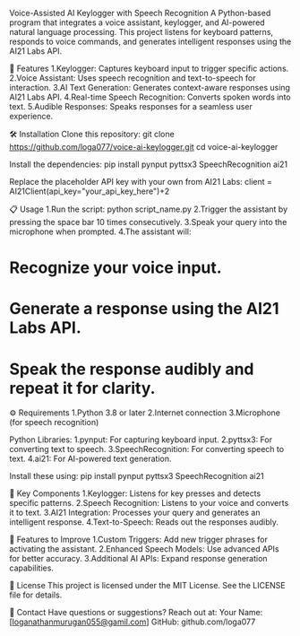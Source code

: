 Voice-Assisted AI Keylogger with Speech Recognition
A Python-based program that integrates a voice assistant, keylogger, and AI-powered natural language processing. This project listens for keyboard patterns, responds to voice commands, and generates intelligent responses using the AI21 Labs API.

🚀 Features
1.Keylogger: Captures keyboard input to trigger specific actions.
2.Voice Assistant: Uses speech recognition and text-to-speech for interaction.
3.AI Text Generation: Generates context-aware responses using AI21 Labs API.
4.Real-time Speech Recognition: Converts spoken words into text.
5.Audible Responses: Speaks responses for a seamless user experience.

🛠️ Installation
Clone this repository:
git clone  https://github.com/loga077/voice-ai-keylogger.git
cd voice-ai-keylogger
 
Install the dependencies:
pip install pynput pyttsx3 SpeechRecognition ai21

Replace the placeholder API key with your own from AI21 Labs:
client = AI21Client(api_key="your_api_key_here")+2

📋 Usage
1.Run the script:
python script_name.py
2.Trigger the assistant by pressing the space bar 10 times consecutively.
3.Speak your query into the microphone when prompted.
4.The assistant will:
  # Recognize your voice input.
  # Generate a response using the AI21 Labs API.
  # Speak the response audibly and repeat it for clarity.

  ⚙️ Requirements
1.Python 3.8 or later
2.Internet connection
3.Microphone (for speech recognition)

Python Libraries:
1.pynput: For capturing keyboard input.
2.pyttsx3: For converting text to speech.
3.SpeechRecognition: For converting speech to text.
4.ai21: For AI-powered text generation.

Install these using:
pip install pynput pyttsx3 SpeechRecognition ai21

🔧 Key Components
1.Keylogger: Listens for key presses and detects specific patterns.
2.Speech Recognition: Listens to your voice and converts it to text.
3.AI21 Integration: Processes your query and generates an intelligent response.
4.Text-to-Speech: Reads out the responses audibly.

🌟 Features to Improve
1.Custom Triggers: Add new trigger phrases for activating the assistant.
2.Enhanced Speech Models: Use advanced APIs for better accuracy.
3.Additional AI APIs: Expand response generation capabilities.

📝 License
This project is licensed under the MIT License. See the LICENSE file for details.

📧 Contact
Have questions or suggestions? Reach out at:
Your Name: [loganathanmurugan055@gamil.com]
GitHub: github.com/loga077

